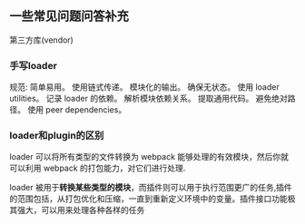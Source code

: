 ## 一些常见问题问答补充
第三方库(vendor)

### 手写loader
规范:
简单易用。
使用链式传递。
模块化的输出。
确保无状态。
使用 loader utilities。
记录 loader 的依赖。
解析模块依赖关系。
提取通用代码。
避免绝对路径。
使用 peer dependencies。

### loader和plugin的区别
loader 可以将所有类型的文件转换为 webpack 能够处理的有效模块，然后你就可以利用 webpack 的打包能力，对它们进行处理.

loader 被用于**转换某些类型的模块**，而插件则可以用于执行范围更广的任务,插件的范围包括，从打包优化和压缩，一直到重新定义环境中的变量。插件接口功能极其强大，可以用来处理各种各样的任务